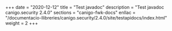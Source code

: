 +++
date        = "2020-12-12"
title       = "Test javadoc"
description = "Test javadoc canigo.security 2.4.0"
sections    = "canigo-fwk-docs"
enllac		= "/documentacio-llibreries/canigo.security/2.4.0/site/testapidocs/index.html"
weight		= 2
+++
